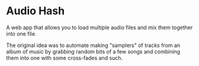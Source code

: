 # Audio Hash

A web app that allows you to load multiple audio files and mix them together into one file.

The original idea was to automate making "samplers" of tracks from an album of music by grabbing random bits of a few songs and combining them into one with some cross-fades and such. 